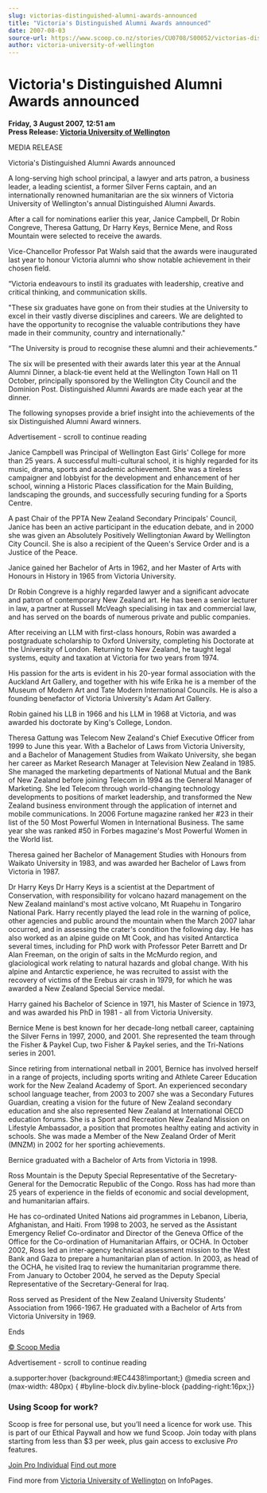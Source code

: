 ```yaml
---
slug: victorias-distinguished-alumni-awards-announced
title: "Victoria's Distinguished Alumni Awards announced"
date: 2007-08-03
source-url: https://www.scoop.co.nz/stories/CU0708/S00052/victorias-distinguished-alumni-awards-announced.htm
author: victoria-university-of-wellington
---
```

Victoria's Distinguished Alumni Awards announced
================================================

**Friday, 3 August 2007, 12:51 am**  
**Press Release: [Victoria University of Wellington](https://info.scoop.co.nz/Victoria_University_of_Wellington)**

MEDIA RELEASE

  
Victoria's Distinguished Alumni Awards announced

A long-serving high school principal, a lawyer and arts patron, a business leader, a leading scientist, a former Silver Ferns captain, and an internationally renowned humanitarian are the six winners of Victoria University of Wellington's annual Distinguished Alumni Awards.

After a call for nominations earlier this year, Janice Campbell, Dr Robin Congreve, Theresa Gattung, Dr Harry Keys, Bernice Mene, and Ross Mountain were selected to receive the awards.

Vice-Chancellor Professor Pat Walsh said that the awards were inaugurated last year to honour Victoria alumni who show notable achievement in their chosen field.

“Victoria endeavours to instil its graduates with leadership, creative and critical thinking, and communication skills.

\"These six graduates have gone on from their studies at the University to excel in their vastly diverse disciplines and careers. We are delighted to have the opportunity to recognise the valuable contributions they have made in their community, country and internationally."

“The University is proud to recognise these alumni and their achievements.”

The six will be presented with their awards later this year at the Annual Alumni Dinner, a black-tie event held at the Wellington Town Hall on 11 October, principally sponsored by the Wellington City Council and the Dominion Post. Distinguished Alumni Awards are made each year at the dinner.

The following synopses provide a brief insight into the achievements of the six Distinguished Alumni Award winners.

Advertisement - scroll to continue reading





Janice Campbell was Principal of Wellington East Girls' College for more than 25 years. A successful multi-cultural school, it is highly regarded for its music, drama, sports and academic achievement. She was a tireless campaigner and lobbyist for the development and enhancement of her school, winning a Historic Places classification for the Main Building, landscaping the grounds, and successfully securing funding for a Sports Centre.

A past Chair of the PPTA New Zealand Secondary Principals' Council, Janice has been an active participant in the education debate, and in 2000 she was given an Absolutely Positively Wellingtonian Award by Wellington City Council. She is also a recipient of the Queen's Service Order and is a Justice of the Peace.

Janice gained her Bachelor of Arts in 1962, and her Master of Arts with Honours in History in 1965 from Victoria University.

Dr Robin Congreve is a highly regarded lawyer and a significant advocate and patron of contemporary New Zealand art. He has been a senior lecturer in law, a partner at Russell McVeagh specialising in tax and commercial law, and has served on the boards of numerous private and public companies.

After receiving an LLM with first-class honours, Robin was awarded a postgraduate scholarship to Oxford University, completing his Doctorate at the University of London. Returning to New Zealand, he taught legal systems, equity and taxation at Victoria for two years from 1974.

His passion for the arts is evident in his 20-year formal association with the Auckland Art Gallery, and together with his wife Erika he is a member of the Museum of Modern Art and Tate Modern International Councils. He is also a founding benefactor of Victoria University's Adam Art Gallery.

Robin gained his LLB in 1966 and his LLM in 1968 at Victoria, and was awarded his doctorate by King's College, London.

Theresa Gattung was Telecom New Zealand's Chief Executive Officer from 1999 to June this year. With a Bachelor of Laws from Victoria University, and a Bachelor of Management Studies from Waikato University, she began her career as Market Research Manager at Television New Zealand in 1985. She managed the marketing departments of National Mutual and the Bank of New Zealand before joining Telecom in 1994 as the General Manager of Marketing. She led Telecom through world-changing technology developments to positions of market leadership, and transformed the New Zealand business environment through the application of internet and mobile communications. In 2006 Fortune magazine ranked her #23 in their list of the 50 Most Powerful Women in International Business. The same year she was ranked #50 in Forbes magazine's Most Powerful Women in the World list.

Theresa gained her Bachelor of Management Studies with Honours from Waikato University in 1983, and was awarded her Bachelor of Laws from Victoria in 1987.

Dr Harry Keys Dr Harry Keys is a scientist at the Department of Conservation, with responsibility for volcano hazard management on the New Zealand mainland's most active volcano, Mt Ruapehu in Tongariro National Park. Harry recently played the lead role in the warning of police, other agencies and public around the mountain when the March 2007 lahar occurred, and in assessing the crater's condition the following day. He has also worked as an alpine guide on Mt Cook, and has visited Antarctica several times, including for PhD work with Professor Peter Barrett and Dr Alan Freeman, on the origin of salts in the McMurdo region, and glaciological work relating to natural hazards and global change. With his alpine and Antarctic experience, he was recruited to assist with the recovery of victims of the Erebus air crash in 1979, for which he was awarded a New Zealand Special Service medal.

Harry gained his Bachelor of Science in 1971, his Master of Science in 1973, and was awarded his PhD in 1981 - all from Victoria University.

Bernice Mene is best known for her decade-long netball career, captaining the Silver Ferns in 1997, 2000, and 2001. She represented the team through the Fisher & Paykel Cup, two Fisher & Paykel series, and the Tri-Nations series in 2001.

Since retiring from international netball in 2001, Bernice has involved herself in a range of projects, including sports writing and Athlete Career Education work for the New Zealand Academy of Sport. An experienced secondary school language teacher, from 2003 to 2007 she was a Secondary Futures Guardian, creating a vision for the future of New Zealand secondary education and she also represented New Zealand at International OECD education forums. She is a Sport and Recreation New Zealand Mission on Lifestyle Ambassador, a position that promotes healthy eating and activity in schools. She was made a Member of the New Zealand Order of Merit (MNZM) in 2002 for her sporting achievements.

Bernice graduated with a Bachelor of Arts from Victoria in 1998.

Ross Mountain is the Deputy Special Representative of the Secretary-General for the Democratic Republic of the Congo. Ross has had more than 25 years of experience in the fields of economic and social development, and humanitarian affairs.

He has co-ordinated United Nations aid programmes in Lebanon, Liberia, Afghanistan, and Haiti. From 1998 to 2003, he served as the Assistant Emergency Relief Co-ordinator and Director of the Geneva Office of the Office for the Co-ordination of Humanitarian Affairs, or OCHA. In October 2002, Ross led an inter-agency technical assessment mission to the West Bank and Gaza to prepare a humanitarian plan of action. In 2003, as head of the OCHA, he visited Iraq to review the humanitarian programme there. From January to October 2004, he served as the Deputy Special Representative of the Secretary-General for Iraq.

Ross served as President of the New Zealand University Students' Association from 1966-1967. He graduated with a Bachelor of Arts from Victoria University in 1969.

Ends  

[© Scoop Media](http://www.scoop.co.nz/about/terms.html)  

Advertisement - scroll to continue reading



a.supporter:hover {background:#EC4438!important;} @media screen and (max-width: 480px) { #byline-block div.byline-block {padding-right:16px;}}

### Using Scoop for work?

Scoop is free for personal use, but you’ll need a licence for work use. This is part of our Ethical Paywall and how we fund Scoop. Join today with plans starting from less than $3 per week, plus gain access to exclusive _Pro_ features.  
  
[Join Pro Individual](https://pro.scoop.co.nz/Individual/?from=ProIn24) [Find out more](https://pro.scoop.co.nz/using-scoop-for-work/?from=ProIn24)

Find more from [Victoria University of Wellington](https://info.scoop.co.nz/Victoria_University_of_Wellington) on InfoPages.